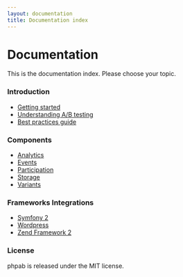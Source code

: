 ```yaml
---
layout: documentation
title: Documentation index
---
```


# Documentation

This is the documentation index. Please choose your topic.

### Introduction

* [Getting started](getting-started.md)
* [Understanding A/B testing](understanding-ab-testing.md)
* [Best practices guide](best-practices.md)

### Components

* [Analytics](components/analytics.md)
* [Events](components/events.md)
* [Participation](components/participation.md)
* [Storage](components/storage.md)
* [Variants](components/variants.md)

### Frameworks Integrations

- [Symfony 2](frameworks/symfony2.md)
- [Wordpress](frameworks/wordpress.md)
- [Zend Framework 2](frameworks/zf2.md)

### License

phpab is released under the MIT license.
